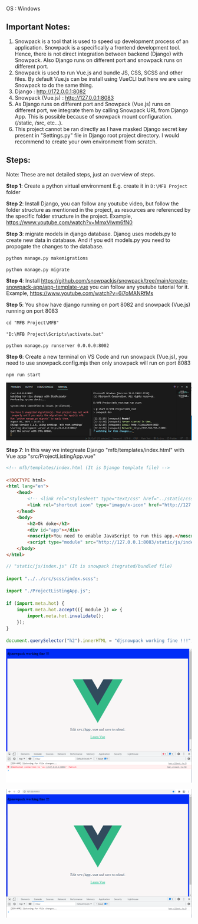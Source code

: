 OS : Windows

## Important Notes:

1. Snowpack is a tool that is used to speed up development process of an application. Snowpack is a specifically a frontend development tool. Hence, there is not direct integration between backend (Django) with Snowpack. Also Django runs on different port and snowpack runs on different port.
2. Snowpack is used to run Vue.js and bundle JS, CSS, SCSS and other files. By default Vue.js can be install using VueCLI but here we are using Snowpack to do the same thing.
3. Django : http://172.0.0.1:8082
4. Snowpack (Vue.js) : http://127.0.0.1:8083
5. As Django runs on different port and Snowpack (Vue.js) runs on different port, we integrate them by calling Snowpack URL from Django App. This is possible because of snowpack mount configuration. (/static, /src, etc...).
6. This project cannot be ran directly as I have masked Django secret key present in "Settings.py" file in Django root project directory. I would recommend to create your own environment from scratch.


## Steps: 
Note: These are not detailed steps, just an overview of steps.

**Step 1**: Create a python virtual environment
E.g. create it in `D:\MFB Project` folder

**Step 2**: Install Django, you can follow any youtube video, but follow the folder structure as mentioned in the project, as resources are referenced by the specific folder structure in the project. Example, https://www.youtube.com/watch?v=MmxVlwm6fN0

**Step 3**: migrate models in django database. Djanog uses models.py to create new data in database. And if you edit models.py you need to propogate the changes to the database.

`python manage.py makemigrations`

`python manage.py migrate`

**Step 4**: Install https://github.com/snowpackjs/snowpack/tree/main/create-snowpack-app/app-template-vue you can follow any youtube tutorial for it. Example, https://www.youtube.com/watch?v=6i7oMANRfMs

**Step 5**: You show have django running on port 8082 and snowpack (Vue.js) running on port 8083

`cd "MFB Project\MFB"`

`"D:\MFB Project\Scripts\activate.bat"`

`python manage.py runserver 0.0.0.0:8002`

**Step 6**: Create a new terminal on VS Code and run snowpack (Vue.js), you need to use snowpack.config.mjs then only snowpack will run on port 8083

`npm run start`

![Django and Snowpack (Vue.js) on different port](2.PNG)

**Step 7**: In this way we integreate Django "mfb/templates/index.html" with Vue app "src/ProjectListingApp.vue"

```html
<!-- mfb/templates/index.html (It is Django template file) --> 

<!DOCTYPE html>
<html lang="en">
    <head>
        <!-- <link rel="stylesheet" type="text/css" href="../static/css/index.css" /> -->
        <link rel="shortcut icon" type="image/x-icon" href="http://127.0.0.1:8083/static/images/favicon.ico" />
    </head>
    <body>
        <h2>Ok doke</h2>
        <div id="app"></div>
        <noscript>You need to enable JavaScript to run this app.</noscript>
        <script type="module" src="http://127.0.0.1:8083/static/js/index.js"></script>
    </body>
</html>

```

```js
// "static/js/index.js" (It is snowpack itegrated/bundled file)

import "../../src/scss/index.scss";

import "./ProjectListingApp.js";

if (import.meta.hot) {
    import.meta.hot.accept(({ module }) => {
        import.meta.hot.invalidate();
    });
}

document.querySelector("h2").innerHTML = "djsnowpack working fine !!!";


```


![Django and Vue Successful Integration](1.PNG)

![Snowpack Server](3.PNG)
